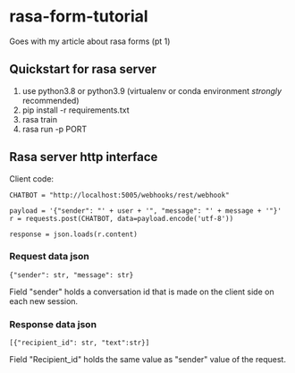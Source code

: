 # rasa-form-tutorial
Goes with my article about rasa forms (pt 1)


## Quickstart for rasa server

1. use python3.8 or python3.9 (virtualenv or conda environment *strongly* recommended)
2. pip install -r requirements.txt
3. rasa train
4. rasa run -p PORT


## Rasa server http interface


Client code:

```
CHATBOT = "http://localhost:5005/webhooks/rest/webhook"

payload = '{"sender": "' + user + '", "message": "' + message + '"}'
r = requests.post(CHATBOT, data=payload.encode('utf-8'))

response = json.loads(r.content)
```

### Request data json
``` 
{"sender": str, "message": str}
```

Field "sender" holds a conversation id that is made on the client side on each new session.


### Response data json
```
[{"recipient_id": str, "text":str}]
```

Field "Recipient_id" holds the same value as "sender" value of the request.
